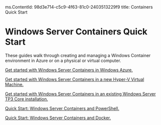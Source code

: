 ms.ContentId: 98d3e714-c5c9-4f63-81c0-2403513229f9
title: Containers Quick Start

# Windows Server Containers Quick Start
These guides walk through creating and managing a Windows Container environment in Azure or on a physical or virtual computer.

[Get started with Windows Server Containers in Windows Azure.](./azure_setup.md)

[Get started with Windows Server Containers in a new Hyper-V Virtual Machine.](./container_setup.md)

[Get started with Windows Server Containers in an existing Windows Server TP3 Core installation.](./inplace_setup.md)

[Quick Start: Windows Server Containers and PowerShell.](./manage_powershell.md)

[Quick Start: Windows Server Containers and Docker.](./manage_docker.md)